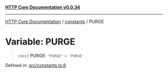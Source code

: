 [**HTTP Core Documentation v0.0.34**](../../README.md)

***

[HTTP Core Documentation](../../modules.md) / [constants](../README.md) / PURGE

# Variable: PURGE

> `const` **PURGE**: `"PURGE"` = `'PURGE'`

Defined in: [src/constants.ts:8](https://github.com/stonemjs/http-core/blob/424f80742be298e137f118c0e2e80266a8a78f3c/src/constants.ts#L8)
